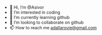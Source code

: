 - 👋 Hi, I’m @Asivor
- 👀 I’m interested in coding
- 🌱 I’m currently learning github
- 💞️ I’m looking to collaborate on github
- 📫 How to reach me adallarovie@gmail.com

<!---
Asivor/Asivor is a ✨ special ✨ repository because its `README.md` (this file) appears on your GitHub profile.
You can click the Preview link to take a look at your changes.
--->

